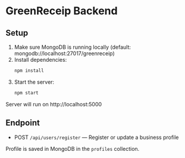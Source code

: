 # GreenReceip Backend

## Setup

1. Make sure MongoDB is running locally (default: mongodb://localhost:27017/greenreceip)
2. Install dependencies:
   ```bash
   npm install
   ```
3. Start the server:
   ```bash
   npm start
   ```

Server will run on http://localhost:5000

## Endpoint
- POST `/api/users/register` — Register or update a business profile

Profile is saved in MongoDB in the `profiles` collection.
